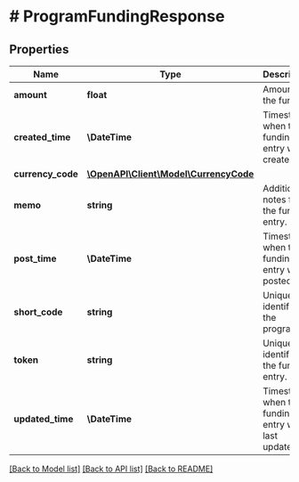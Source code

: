 # # ProgramFundingResponse

## Properties

Name | Type | Description | Notes
------------ | ------------- | ------------- | -------------
**amount** | **float** | Amount of the funding. |
**created_time** | **\DateTime** | Timestamp when the funding entry was created. |
**currency_code** | [**\OpenAPI\Client\Model\CurrencyCode**](CurrencyCode.md) |  |
**memo** | **string** | Additional notes for the funding entry. |
**post_time** | **\DateTime** | Timestamp when the funding entry was posted. |
**short_code** | **string** | Unique identifier of the program. |
**token** | **string** | Unique identifier of the funding entry. |
**updated_time** | **\DateTime** | Timestamp when the funding entry was last updated. |

[[Back to Model list]](../../README.md#models) [[Back to API list]](../../README.md#endpoints) [[Back to README]](../../README.md)
